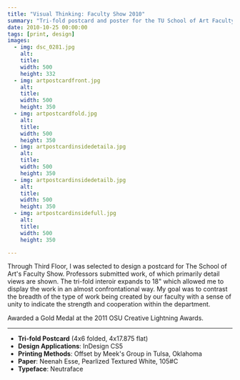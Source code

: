 ```yaml
---
title: "Visual Thinking: Faculty Show 2010"
summary: "Tri-fold postcard and poster for the TU School of Art Faculty Show."
date: 2010-10-25 00:00:00
tags: [print, design]
images:
  - img: dsc_0281.jpg
    alt: 
    title: 
    width: 500
    height: 332
  - img: artpostcardfront.jpg
    alt: 
    title: 
    width: 500
    height: 350
  - img: artpostcardfold.jpg
    alt: 
    title: 
    width: 500
    height: 350
  - img: artpostcardinsidedetaila.jpg
    alt: 
    title: 
    width: 500
    height: 350
  - img: artpostcardinsidedetailb.jpg
    alt: 
    title: 
    width: 500
    height: 350
  - img: artpostcardinsidefull.jpg
    alt: 
    title: 
    width: 500
    height: 350

---
```


<p>Through Third Floor, I was selected to design a postcard for The School of Art's Faculty Show. Professors submitted work, of which primarily detail views are shown. The tri-fold interoir expands to 18" which allowed me to display the work in an almost confrontational way. My goal was to contrast the breadth of the type of work being created by our faculty with a sense of unity to indicate the strength and cooperation within the department.</p><p>Awarded a Gold Medal at the 2011 OSU Creative Lightning Awards.</p>

---

<ul><li><strong>Tri-fold Postcard</strong> (4x6 folded, 4x17.875 flat)</li><li><strong>Design Applications</strong>: InDesign CS5</li><li><strong>Printing Methods</strong>: Offset by Meek's Group in Tulsa, Oklahoma</li><li><strong>Paper</strong>: Neenah Esse, Pearlized Textured White, 105#C</li><li><strong>Typeface</strong>: Neutraface</li></ul><p>&nbsp;</p>
